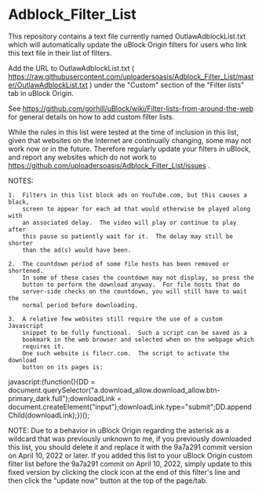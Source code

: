 # Adblock_Filter_List
This repository contains a text file currently named OutlawAdblockList.txt which will automatically update the uBlock Origin filters for users who link this text file in their list of filters.

Add the URL to OutlawAdblockList.txt ( https://raw.githubusercontent.com/uploadersoasis/Adblock_Filter_List/master/OutlawAdblockList.txt ) under the "Custom" section of the "Filter lists" tab in uBlock Origin.

See https://github.com/gorhill/uBlock/wiki/Filter-lists-from-around-the-web for general details on how to add custom filter lists.

While the rules in this list were tested at the time of inclusion in this list, given that websites on the Internet are continually changing, some may not work now or in the future.  Therefore regularly update your filters in uBlock, and report any websites which do not work to https://github.com/uploadersoasis/Adblock_Filter_List/issues .

NOTES:

	1.  Filters in this list block ads on YouTube.com, but this causes a black,
        screen to appear for each ad that would otherwise be played along with
        an associated delay.  The video will play or continue to play after
        this pause so patiently wait for it.  The delay may still be shorter
        than the ad(s) would have been.

    2.  The countdown period of some file hosts has been removed or shortened.
        In some of these cases the countdown may not display, so press the
        button to perform the download anyway.  For file hosts that do
        server-side checks on the countdown, you will still have to wait the
        normal period before downloading.

    3.  A relative few websites still require the use of a custom Javascript
        snippet to be fully functional.  Such a script can be saved as a
        bookmark in the web browser and selected when on the webpage which
        requires it.
        One such website is filecr.com.  The script to activate the download
        button on its pages is:
javascript:(function(){DD = document.querySelector("a.download_allow.download_allow.btn-primary_dark.full");downloadLink = document.createElement("input");downloadLink.type="submit";DD.appendChild(downloadLink);})();

NOTE:
Due to a behavior in uBlock Origin regarding the asterisk as a wildcard that was previously unknown to me, if you previously downloaded this list, you should delete it and replace it with the 9a7a291 commit version on April 10, 2022 or later.
If you added this list to your uBlock Origin custom filter list before the 9a7a291 commit on April 10, 2022, simply update to this fixed version by clicking the clock icon at the end of this filter's line and then click the "update now" button at the top of the page/tab.
